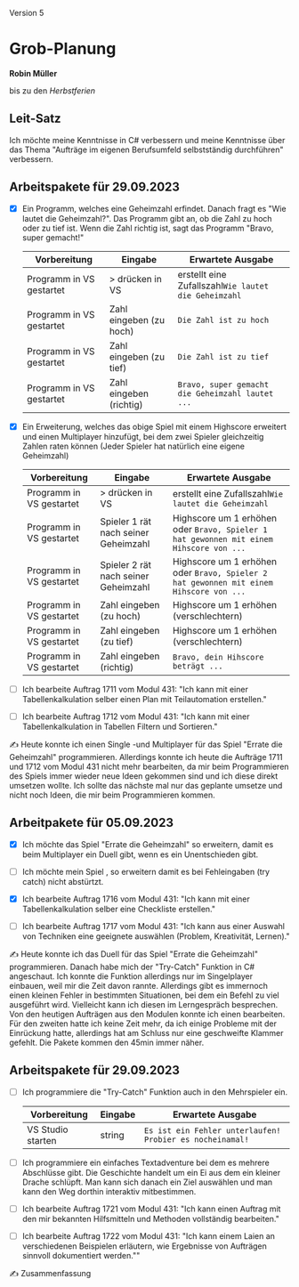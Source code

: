 Version 5

# Grob-Planung

**Robin Müller**

bis zu den *Herbstferien*

## Leit-Satz

Ich möchte meine Kenntnisse in C# verbessern und meine Kenntnisse über das Thema "Aufträge im eigenen Berufsumfeld selbstständig durchführen" verbessern.

## Arbeitspakete für 29.09.2023

- [x] Ein Programm, welches eine Geheimzahl erfindet. Danach fragt es "Wie lautet die Geheimzahl?". Das Programm gibt an, ob die Zahl zu hoch oder zu tief ist. Wenn die Zahl richtig ist, sagt das Programm "Bravo, super gemacht!"
  
  | Vorbereitung | Eingabe | Erwartete Ausgabe |
  | --- | --- | --- |
  | Programm in VS gestartet | > drücken in VS | erstellt eine Zufallszahl`Wie lautet die Geheimzahl` |
  | Programm in VS gestartet | Zahl eingeben (zu hoch) | `Die Zahl ist zu hoch` |
  | Programm in VS gestartet | Zahl eingeben (zu tief) | `Die Zahl ist zu tief` |
  | Programm in VS gestartet | Zahl eingeben (richtig) | `Bravo, super gemacht die Geheimzahl lautet ...` |
  
- [x] Ein Erweiterung, welches das obige Spiel mit einem Highscore erweitert und einen Multiplayer hinzufügt, bei dem zwei Spieler gleichzeitig Zahlen raten können (Jeder Spieler hat natürlich eine eigene Geheimzahl)
  
  | Vorbereitung | Eingabe | Erwartete Ausgabe |
  | --- | --- | --- |
  | Programm in VS gestartet | > drücken in VS | erstellt eine Zufallszahl`Wie lautet die Geheimzahl` |
  | Programm in VS gestartet | Spieler 1 rät nach seiner Geheimzahl | Highscore um 1 erhöhen oder `Bravo, Spieler 1 hat gewonnen mit einem Hihscore von ...` |
  | Programm in VS gestartet | Spieler 2 rät nach seiner Geheimzahl | Highscore um 1 erhöhen oder `Bravo, Spieler 2 hat gewonnen mit einem Hihscore von ...` |
  | Programm in VS gestartet | Zahl eingeben (zu hoch) | Highscore um 1 erhöhen (verschlechtern) |
  | Programm in VS gestartet | Zahl eingeben (zu tief) | Highscore um 1 erhöhen (verschlechtern) |
  | Programm in VS gestartet | Zahl eingeben (richtig) | `Bravo, dein Hihscore beträgt ...` |
  
- [ ] Ich bearbeite Auftrag 1711 vom Modul 431: "Ich kann mit einer Tabellenkalkulation selber einen Plan mit Teilautomation erstellen."
  
- [ ] Ich bearbeite Auftrag 1712 vom Modul 431: "Ich kann mit einer Tabellenkalkulation in Tabellen Filtern und Sortieren."
  

✍️ Heute konnte ich einen Single -und Multiplayer für das Spiel "Errate die Geheimzahl" programmieren. Allerdings konnte ich heute die Aufträge 1711 und 1712 vom Modul 431 nicht mehr bearbeiten, da mir beim Programmieren des Spiels immer wieder neue Ideen gekommen sind und ich diese direkt umsetzen wollte. Ich sollte das nächste mal nur das geplante umsetze und nicht noch Ideen, die mir beim Programmieren kommen.

## Arbeitpakete für 05.09.2023

- [x] Ich möchte das Spiel "Errate die Geheimzahl" so erweitern, damit es beim Multiplayer ein Duell gibt, wenn es ein Unentschieden gibt.
  
- [ ] Ich möchte mein Spiel , so erweitern damit es bei Fehleingaben (try catch) nicht abstürtzt.
  
- [x] Ich bearbeite Auftrag 1716 vom Modul 431: "Ich kann mit einer Tabellenkalkulation selber eine Checkliste erstellen."
  
- [ ] Ich bearbeite Auftrag 1717 vom Modul 431: "Ich kann aus einer Auswahl von Techniken eine geeignete auswählen (Problem, Kreativität, Lernen)."
  

✍️ Heute konnte ich das Duell für das Spiel "Errate die Geheimzahl" programmieren. Danach habe mich der "Try-Catch" Funktion in C# angeschaut. Ich konnte die Funktion allerdings nur im Singelplayer einbauen, weil mir die Zeit davon rannte. Allerdings gibt es immernoch einen kleinen Fehler in bestimmten Situationen, bei dem ein Befehl zu viel ausgeführt wird. Vielleicht kann ich diesen im Lerngespräch besprechen. Von den heutigen Aufträgen aus den Modulen konnte ich einen bearbeiten. Für den zweiten hatte ich keine Zeit mehr, da ich einige Probleme mit der Einrückung hatte, allerdings hat am Schluss nur eine geschweifte Klammer gefehlt. Die Pakete kommen den 45min immer näher.

## Arbeitspakete für 29.09.2023

- [ ] Ich programmiere die "Try-Catch" Funktion auch in den Mehrspieler ein.
  
  | Vorbereitung | Eingabe | Erwartete Ausgabe |
  | --- | --- | --- |
  | VS Studio starten | string | `Es ist ein Fehler unterlaufen! Probier es nocheinamal!` |
  
- [ ] Ich programmiere ein einfaches Textadventure bei dem es mehrere Abschlüsse gibt. Die Geschichte handelt um ein Ei aus dem ein kleiner Drache schlüpft. Man kann sich danach ein Ziel auswählen und man kann den Weg dorthin interaktiv mitbestimmen.
  
- [ ] Ich bearbeite Auftrag 1721 vom Modul 431: "Ich kann einen Auftrag mit den mir bekannten Hilfsmitteln und Methoden vollständig bearbeiten."
  
- [ ] Ich bearbeite Auftrag 1722 vom Modul 431: "Ich kann einem Laien an verschiedenen Beispielen erläutern, wie Ergebnisse von Aufträgen sinnvoll dokumentiert werden.""
  

✍️ Zusammenfassung

